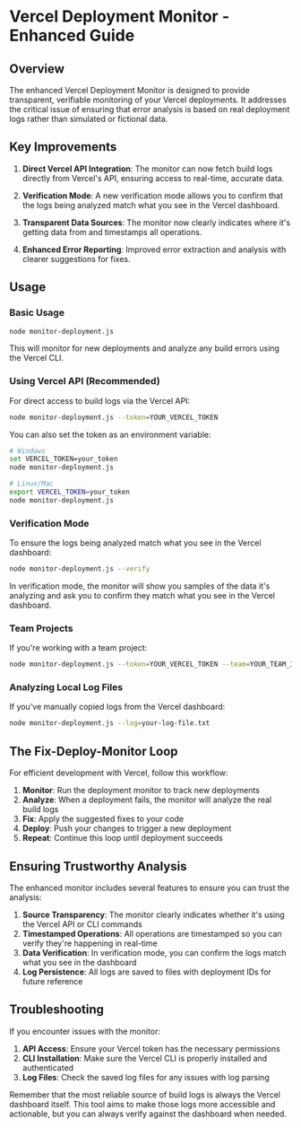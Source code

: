 # Vercel Deployment Monitor - Enhanced Guide

## Overview

The enhanced Vercel Deployment Monitor is designed to provide transparent, verifiable monitoring of your Vercel deployments. It addresses the critical issue of ensuring that error analysis is based on real deployment logs rather than simulated or fictional data.

## Key Improvements

1. **Direct Vercel API Integration**: The monitor can now fetch build logs directly from Vercel's API, ensuring access to real-time, accurate data.

2. **Verification Mode**: A new verification mode allows you to confirm that the logs being analyzed match what you see in the Vercel dashboard.

3. **Transparent Data Sources**: The monitor now clearly indicates where it's getting data from and timestamps all operations.

4. **Enhanced Error Reporting**: Improved error extraction and analysis with clearer suggestions for fixes.

## Usage

### Basic Usage

```bash
node monitor-deployment.js
```

This will monitor for new deployments and analyze any build errors using the Vercel CLI.

### Using Vercel API (Recommended)

For direct access to build logs via the Vercel API:

```bash
node monitor-deployment.js --token=YOUR_VERCEL_TOKEN
```

You can also set the token as an environment variable:

```bash
# Windows
set VERCEL_TOKEN=your_token
node monitor-deployment.js

# Linux/Mac
export VERCEL_TOKEN=your_token
node monitor-deployment.js
```

### Verification Mode

To ensure the logs being analyzed match what you see in the Vercel dashboard:

```bash
node monitor-deployment.js --verify
```

In verification mode, the monitor will show you samples of the data it's analyzing and ask you to confirm they match what you see in the Vercel dashboard.

### Team Projects

If you're working with a team project:

```bash
node monitor-deployment.js --token=YOUR_VERCEL_TOKEN --team=YOUR_TEAM_ID
```

### Analyzing Local Log Files

If you've manually copied logs from the Vercel dashboard:

```bash
node monitor-deployment.js --log=your-log-file.txt
```

## The Fix-Deploy-Monitor Loop

For efficient development with Vercel, follow this workflow:

1. **Monitor**: Run the deployment monitor to track new deployments
2. **Analyze**: When a deployment fails, the monitor will analyze the real build logs
3. **Fix**: Apply the suggested fixes to your code
4. **Deploy**: Push your changes to trigger a new deployment
5. **Repeat**: Continue this loop until deployment succeeds

## Ensuring Trustworthy Analysis

The enhanced monitor includes several features to ensure you can trust the analysis:

1. **Source Transparency**: The monitor clearly indicates whether it's using the Vercel API or CLI commands
2. **Timestamped Operations**: All operations are timestamped so you can verify they're happening in real-time
3. **Data Verification**: In verification mode, you can confirm the logs match what you see in the dashboard
4. **Log Persistence**: All logs are saved to files with deployment IDs for future reference

## Troubleshooting

If you encounter issues with the monitor:

1. **API Access**: Ensure your Vercel token has the necessary permissions
2. **CLI Installation**: Make sure the Vercel CLI is properly installed and authenticated
3. **Log Files**: Check the saved log files for any issues with log parsing

Remember that the most reliable source of build logs is always the Vercel dashboard itself. This tool aims to make those logs more accessible and actionable, but you can always verify against the dashboard when needed.

